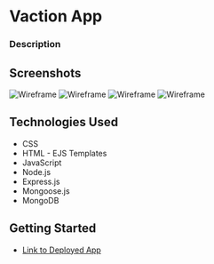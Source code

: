 # Vaction App

### Description

## Screenshots
![Wireframe](https://i.imgur.com/EJT7abC.png)
![Wireframe](https://i.imgur.com/HstAdVX.png)
![Wireframe](https://i.imgur.com/tfdpM7S.png)
![Wireframe](https://i.imgur.com/S7ACYN4.png)

## Technologies Used
- CSS
- HTML - EJS Templates
- JavaScript
- Node.js
- Express.js
- Mongoose.js
- MongoDB

## Getting Started 
- [Link to Deployed App](https://neon-vacation-log.herokuapp.com)
